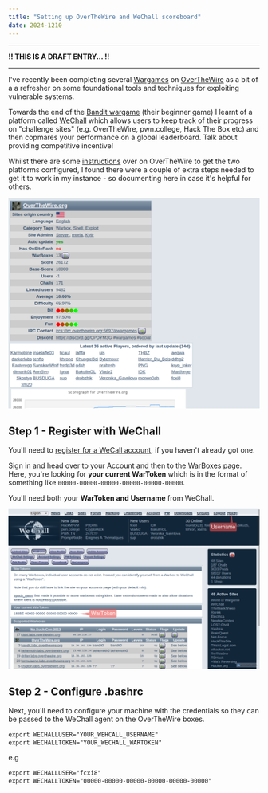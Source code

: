 ```yaml
---
title: "Setting up OverTheWire and WeChall scoreboard"
date: 2024-1210
---
```


---

**!! THIS IS A DRAFT ENTRY... !!**

---

I've recently been completing several [Wargames](https://en.wikipedia.org/wiki/Wargame_(hacking)) on [OverTheWire](https://overthewire.org/wargames/) as a bit of a a refresher on some foundational tools and techniques for exploiting vulnerable systems. 

Towards the end of the [Bandit wargame](https://overthewire.org/wargames/bandit/) (their beginner game) I learnt of a platform called [WeChall](https://www.wechall.net) which allows users to keep track of their progress on "challenge sites" (e.g. OverTheWire, pwn.college, Hack The Box etc) and then copmares your performance on a global leaderboard. Talk about providing competitive incentive!

Whilst there are some [instructions](https://overthewire.org/information/wechall.html) over on OverTheWire to get the two platforms configured, I found there were a couple of extra steps needed to get it to work in my instance - so documenting here in case it's helpful for others.

![OverTheWire profile on WeChall](/assets/images/overthewire-on-wechall.png)

## Step 1 - Register with WeChall
You'll need to [register for a WeCall account](https://www.wechall.net/register), if you haven't already got one.

Sign in and head over to your Account and then to the [WarBoxes](https://www.wechall.net/warboxes) page. Here, you're looking for **your current WarToken** which is in the format of something like `00000-00000-00000-00000-00000-00000`.

You'll need both your **WarToken and Username** from WeChall.

![Your WarToken on WeChall](/assets/images/warboxes.png)

## Step 2 - Configure .bashrc
Next, you'll need to configure your machine with the credentials so they can be passed to the WeChall agent on the OverTheWire boxes.

```
export WECHALLUSER="YOUR_WEHCALL_USERNAME"
export WECHALLTOKEN="YOUR_WECHALL_WARTOKEN"
```

e.g

```
export WECHALLUSER="fcxi8"
export WECHALLTOKEN="00000-00000-00000-00000-00000-00000"
```